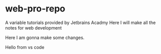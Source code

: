 # web-pro-repo

A variable tutorials provided by Jetbrains Acadmy
Here I will make all the notes for web development

Here I am gonna make some changes.

Hello from vs code
